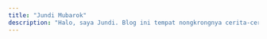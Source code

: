 ```yaml
---
title: "Jundi Mubarok"
description: "Halo, saya Jundi. Blog ini tempat nongkrongnya cerita-cerita ringan, catatan random, dan hal-hal yang kadang penting… kadang juga nggak 😁"
---
```

